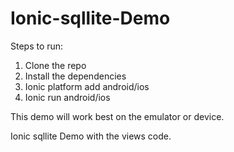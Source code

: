 # Ionic-sqllite-Demo

Steps to run:
1. Clone the repo
2. Install the dependencies
3. Ionic platform add android/ios
4. Ionic run android/ios

This demo will work best on the emulator or device.

Ionic sqllite Demo with the views code.
